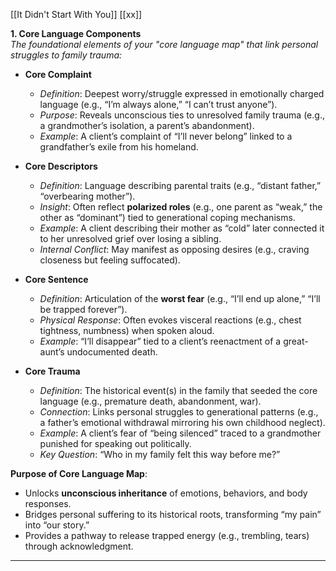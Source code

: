 [[It Didn't Start With You]]
[[xx]]

**1. Core Language Components**  
_The foundational elements of your "core language map" that link personal struggles to family trauma:_

- **Core Complaint**
    
    - _Definition_: Deepest worry/struggle expressed in emotionally charged language (e.g., “I’m always alone,” “I can’t trust anyone”).
    - _Purpose_: Reveals unconscious ties to unresolved family trauma (e.g., a grandmother’s isolation, a parent’s abandonment).
    - _Example_: A client’s complaint of “I’ll never belong” linked to a grandfather’s exile from his homeland.
- **Core Descriptors**
    
    - _Definition_: Language describing parental traits (e.g., “distant father,” “overbearing mother”).
    - _Insight_: Often reflect **polarized roles** (e.g., one parent as “weak,” the other as “dominant”) tied to generational coping mechanisms.
    - _Example_: A client describing their mother as “cold” later connected it to her unresolved grief over losing a sibling.
    - _Internal Conflict_: May manifest as opposing desires (e.g., craving closeness but feeling suffocated).
- **Core Sentence**
    
    - _Definition_: Articulation of the **worst fear** (e.g., “I’ll end up alone,” “I’ll be trapped forever”).
    - _Physical Response_: Often evokes visceral reactions (e.g., chest tightness, numbness) when spoken aloud.
    - _Example_: “I’ll disappear” tied to a client’s reenactment of a great-aunt’s undocumented death.
- **Core Trauma**
    
    - _Definition_: The historical event(s) in the family that seeded the core language (e.g., premature death, abandonment, war).
    - _Connection_: Links personal struggles to generational patterns (e.g., a father’s emotional withdrawal mirroring his own childhood neglect).
    - _Example_: A client’s fear of “being silenced” traced to a grandmother punished for speaking out politically.
    - _Key Question_: “Who in my family felt this way before me?”

**Purpose of Core Language Map**:

- Unlocks **unconscious inheritance** of emotions, behaviors, and body responses.
- Bridges personal suffering to its historical roots, transforming “my pain” into “our story.”
- Provides a pathway to release trapped energy (e.g., trembling, tears) through acknowledgment.

---

